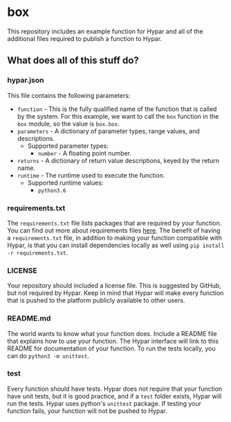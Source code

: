 # box
This repository includes an example function for Hypar and all of the additional files required to publish a function to Hypar.

## What does all of this stuff do?

### hypar.json
This file contains the following parameters:
- `function` - This is the fully qualified name of the function that is called by the system. For this example, we want to call the `box` function in the `box` module, so the value is `box.box`.
- `parameters` - A dictionary of parameter types, range values, and descriptions.
  - Supported parameter types:
    - `number` - A floating point number.
- `returns` - A dictionary of return value descriptions, keyed by the return name.
- `runtime` - The runtime used to execute the function.
  - Supported runtime values:
    - `python3.6`

### requirements.txt
The `requirements.txt` file lists packages that are required by your function. You can find out more about requirements files [here](https://pip.readthedocs.io/en/1.1/requirements.html). The benefit of having a `requirements.txt` file, in addition to making your function compatible with Hypar, is that you can install dependencies locally as well using `pip install -r requirements.txt`.

### LICENSE
Your repository should included a license file. This is suggested by GitHub, but not required by Hypar. Keep in mind that Hypar will make every function that is pushed to the platform publicly available to other users.

### README.md
The world wants to know what your function does. Include a README file that explains how to use your function. The Hypar interface will link to this README for documentation of your function. To run the tests locally, you can do `python3 -m unittest`.

### test
Every function should have tests. Hypar does not require that your function have unit tests, but it is good practice, and if a `test` folder exists, Hypar will run the tests. Hypar uses python's `unittest` package. If testing your function fails, your function will not be pushed to Hypar.



